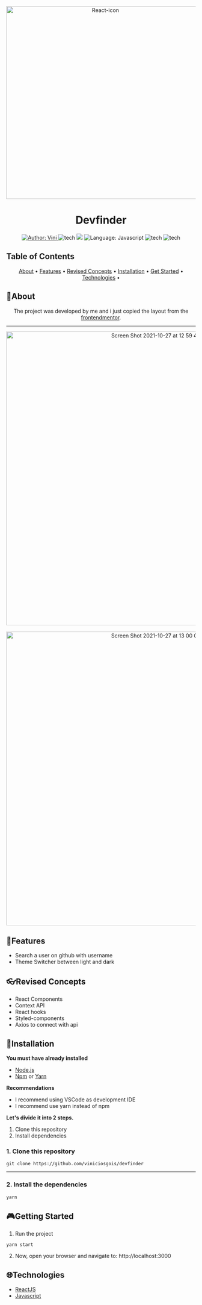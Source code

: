 <div align="center">
	<img  width="512" alt="React-icon" src="https://upload.wikimedia.org/wikipedia/commons/thumb/a/a7/React-icon.svg/512px-React-icon.svg.png" />
	<h1>Devfinder</h1>
	
</div>
<div align="center">
	<a href="https://www.linkedin.com/in/vinicios-gois-5b695621a/" target="_blank">
        	<img src="https://img.shields.io/static/v1?label=Author&message=Vini&color=00ba6d&style=for-the-badge&logo=LinkedIn" alt="Author: Vini">
    	</a>
	<img src="https://img.shields.io/badge/HTML5-E34F26?style=for-the-badge&logo=html5&logoColor=white" alt="tech"/>
	<img src="https://img.shields.io/badge/CSS3-1572B6?style=for-the-badge&logo=css3&logoColor=white"/>
	<img src="https://img.shields.io/static/v1?label=Language&message=Javascript&color=yellow&style=for-the-badge&logo=JavaScript" alt="Language: Javascript">
	<img src="https://img.shields.io/badge/React-20232A?style=for-the-badge&logo=react&logoColor=61DAFB" alt="tech" />
	<img src="https://img.shields.io/badge/styled--components-DB7093?style=for-the-badge&logo=styled-components&logoColor=white" alt="tech" />
	
</div>

## Table of Contents

<p align="center">
 <a href="#about">About</a> •
 <a href="#features">Features</a> •
 <a href="#revised-concepts">Revised Concepts</a> • 
 <a href="#installation">Installation</a> • 
 <a href="#getting-started">Get Started</a> • 
 <a href="#technologies">Technologies</a> •
</p>

## 📌About

<p align="center">The project was developed by me and i just copied the layout from the <a href="https://www.frontendmentor.io/challenges/github-user-search-app-Q09YOgaH6">frontendmentor</a>.<p/>
<hr />

<div align="center">
    	<img width="780" alt="Screen Shot 2021-10-27 at 12 59 44" src="https://user-images.githubusercontent.com/43430041/139103056-5d91c39e-af41-466d-aec4-7ce05acc9810.png">
	<br></br>
	<img width="780" alt="Screen Shot 2021-10-27 at 13 00 08" src="https://user-images.githubusercontent.com/43430041/139103067-ba63efc6-66ed-4a67-af28-cef8c3705e27.png">

</div>

## 🚀Features

- Search a user on github with username
- Theme Switcher between light and dark

## 👓Revised Concepts

- React Components
- Context API
- React hooks
- Styled-components
- Axios to connect with api

## 📕Installation

**You must have already installed**
- [Node.js](https://nodejs.org/en/)
- [Npm](https://www.npmjs.com/) or [Yarn](https://yarnpkg.com/)

**Recommendations**
-   I recommend using VSCode as development IDE
-   I recommend use yarn instead of npm

**Let's divide it into 2 steps.**
1. Clone this repository
2. Install dependencies

### 1. Clone this repository
```
git clone https://github.com/viniciosgois/devfinder
```
---
### 2. Install the dependencies

```
yarn
```

## 🎮Getting Started

1. Run the project
```
yarn start
```
2. Now, open your browser and navigate to: http://localhost:3000

## 🌐Technologies

- [ReactJS](https://reactjs.org/)
- [Javascript](https://www.javascript.com/)


